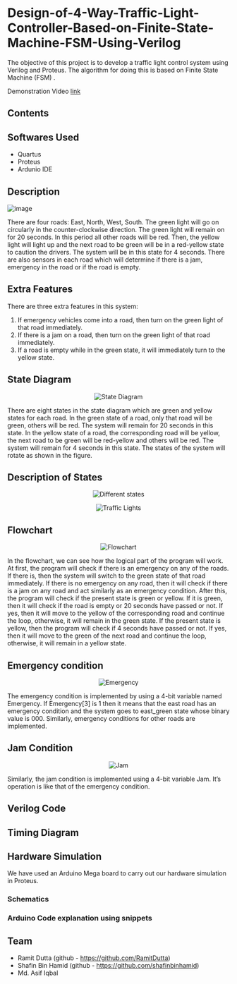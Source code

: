 # Design-of-4-Way-Traffic-Light-Controller-Based-on-Finite-State-Machine-FSM-Using-Verilog
The objective of this project is to develop a traffic light control system using Verilog and Proteus. The algorithm for doing this is based on Finite State Machine
(FSM) .

Demonstration Video <a href="https://youtu.be/iB-ycT9aWPk">link</a>

## Contents

## Softwares Used
- Quartus
- Proteus
- Ardunio IDE
## Description

![image](https://user-images.githubusercontent.com/66994793/137629692-5ba072a1-e0c2-4308-bfcd-a7216ac2f78e.png)

There are four roads: East, North, West, South. The green light will go on
circularly in the counter-clockwise direction. The green light will remain on for 20
seconds. In this period all other roads will be red. Then, the yellow light will light
up and the next road to be green will be in a red-yellow state to caution the
drivers. The system will be in this state for 4 seconds. There are also sensors in
each road which will determine if there is a jam, emergency in the road or if the
road is empty.

## Extra Features

There are three extra features in this system:
1. If emergency vehicles come into a road, then turn on the green light of that road immediately.
2. If there is a jam on a road, then turn on the green light of that road immediately.
3. If a road is empty while in the green state, it will immediately turn to the yellow state.

## State Diagram
<p align="center">
  <img src="https://user-images.githubusercontent.com/66994793/137629964-beb3422e-b55c-49ba-884a-b7ff5520b478.png" title="State Diagram">
</p>

There are eight states in the state diagram which are green and yellow states for each road. In the green state of a road, only that road will be green, others will be red. The system will remain for 20 seconds in this state. In the yellow state of a road, the corresponding road will be yellow, the next road to be green will be red-yellow and others will be red. The system will remain for 4 seconds in this state. The states of the system will rotate as shown in the figure.

## Description of States

<p align="center">
  <img src="https://user-images.githubusercontent.com/66994793/137627659-c72f2075-0376-4411-8f9b-b8e3c778cb9f.png" title="Different states">
</p>

<p align="center">
  <img src="https://user-images.githubusercontent.com/66994793/137627661-0833e332-0482-42ba-9145-53792be68e80.png" title="Traffic Lights">
</p>


## Flowchart
<p align="center">
  <img src="https://user-images.githubusercontent.com/66994793/137631829-ec61c4d3-0b06-40ca-9c14-4423099af11b.png" title="Flowchart">
</p>


In the flowchart, we can see how the logical part of the program will work. At first, the program will check if there is an emergency on any of the roads. If there is, then the system will switch to the green state of that road immediately. If there is no emergency on any road, then it will check if there is a jam on any road and act similarly as an emergency condition. After this, the program will check if the present state is green or yellow. If it is green, then it will check if the road is empty or 20 seconds have passed or not. If yes, then it will move to the yellow of the corresponding road and continue the loop, otherwise, it will remain in the green state. If the present state is yellow, then the program will check if 4 seconds have passed or not. If yes, then it will move to the green of the next road and continue the loop, otherwise, it will remain in a yellow state. 
## Emergency condition

<p align="center">
  <img src="https://user-images.githubusercontent.com/66994793/137627678-199c7e93-2b8b-470f-96af-0bb5eb81e0d0.png" title="Emergency">
</p>


The emergency condition is implemented by using a 4-bit variable named Emergency. If Emergency[3] is 1 then it means that the east road has an emergency condition and the system goes to east_green state whose binary value is 000. Similarly, emergency conditions for other roads are implemented.

## Jam Condition
<p align="center">
  <img src="https://user-images.githubusercontent.com/66994793/137627686-1c6a4944-656d-4319-b3e7-93accee70a3c.png" title="Jam">
</p>

Similarly, the jam condition is implemented using a 4-bit variable Jam. It’s operation is like that of the emergency condition.

## Verilog Code
## Timing Diagram
## Hardware Simulation
We have used an Arduino Mega board to carry out our hardware simulation in Proteus.
### Schematics
### Arduino Code explanation using snippets

## Team
- Ramit Dutta (github - https://github.com/RamitDutta)
- Shafin Bin Hamid (github - https://github.com/shafinbinhamid)
-  Md. Asif Iqbal
